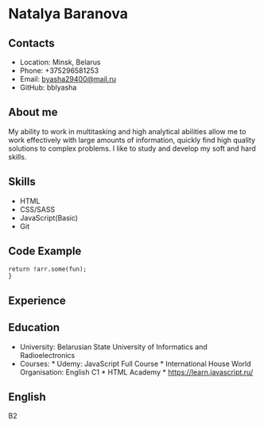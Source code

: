 # Natalya Baranova
## Contacts
* Location: Minsk, Belarus
* Phone: +375296581253
* Email: byasha29400@mail.ru
* GitHub: bblyasha
## About me
My ability to work in multitasking and high analytical abilities allow me to work effectively with large amounts of information, quickly find high quality solutions to complex problems. I like to study and develop my soft and hard skills.
## Skills
* HTML
* CSS/SASS
* JavaScript(Basic)
* Git
## Code Example
```function none(arr, fun) {
return !arr.some(fun);
}
```
## Experience
## Education
* University: Belarusian State University of Informatics and Radioelectronics
* Courses: 
        * Udemy: JavaScript Full Course
        * International House World Organisation: English C1
        * HTML Academy
        * https://learn.javascript.ru/

## English
B2 